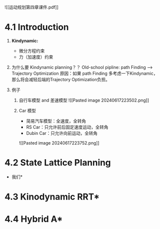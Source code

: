 ![[运动规划第四章课件.pdf]]
# 4.1 Introduction
1. **Kindynamic:**
	*  微分方程约束
	*  力（加速度）约束

2. 为什么要 Kindynamic planning？？
	Old-school pipline: path Finding --> Trajectory Optimization
	原因：如果 path Finding 多考虑一下Kindynamic，那么将会减轻后端的Trajectory Optimization负担。
3. 例子 
	1. 自行车模型  and 差速模型
		![[Pasted image 20240617223502.png]]
	2. Car 模型
		* 简易汽车模型：全速度，全转角
		* RS Car：只允许前后固定速度运动，全转角
		* Dubin Car：只允许向前运动，全转角

		![[Pasted image 20240617223752.png]]
# 4.2 State Lattice Planning
* 我们*

# 4.3 Kinodynamic RRT*
# 4.4 Hybrid A*
